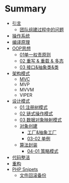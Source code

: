 # Summary

* [引言](README.md)
   * [团队组建过程中的问题](tuan_dui_zu_jian_guo_cheng_zhong_de_wen_ti.md)
* [操作系统](chapter1.md)
* [编译原理](bian_yi_yuan_li.md)
* [OOP思想](oopsi_xiang.md)
   * [01单一权责原则](dan_yi_quan_ze_yuan_ze.md)
   * [02 重写 & 重载 & 多态](01_zhong_xie_&_zhong_zai_&_duo_tai.md)
   * [03 接口&抽象类&类](03_jie_53e326_chou_xiang_7c7b26_lei.md)
* [架构模式](jia_gou_mo_shi.md)
   * [MVC](mvc.md)
   * MVP
   * MVVM
   * VIPER
* [设计模式](she_ji_mo_shi.md)
   * [01 注册树模式](01_zhu_ce_shu_mo_shi.md)
   * [02 链式操作模式](02_lian_shi_cao_zuo_mo_shi.md)
   * [03 数据对象映射模式](03_shu_ju_dui_xiang_ying_she_mo_shi_ff0d_orm.md)
   * [对象创建](03_dui_xiang_chuang_jian_gong_chang_dan_li_yuan_xi.md)
       * [工厂&抽象工厂](gong_538226_chou_xiang_gong_chang.md)
       * [03-02 单例](03-02_dan_li.md)
   * [算法封装](suan_fa_feng_zhuang.md)
       * [04-01 策略模式](01_ce_lve_mo_shi.md)
* [代码整洁](dai_ma_zheng_ji.md)
* [重构](zhong_gou.md)
* [PHP Snipets](php_snipets.md)
   * [文件回滚备份](wen_jian_hui_gun_bei_fen.md)

